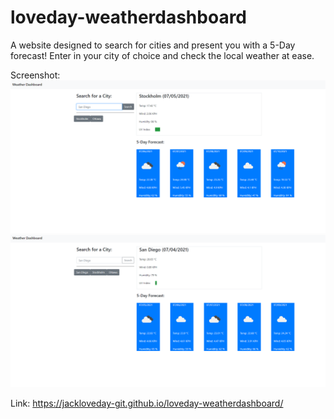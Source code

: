 # loveday-weatherdashboard
A website designed to search for cities and present you with a 5-Day forecast!
Enter in your city of choice and check the local weather at ease.

Screenshot:
![Alt text](./assets/example1.png "Example1 Screenshot")
![Alt text](./assets/example2.png "Example2 Screenshot")

Link:
https://jackloveday-git.github.io/loveday-weatherdashboard/